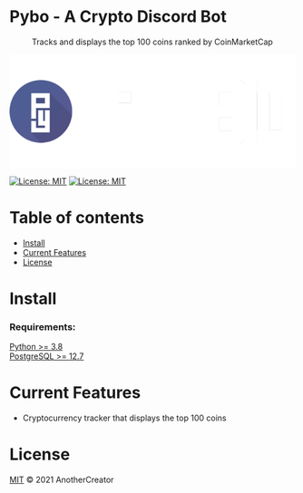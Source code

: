 # Pybo - A Crypto Discord Bot

<p align="center">Tracks and displays the top 100 coins ranked by CoinMarketCap</p>
<img align="center" src="images/Pybo_Banner.png" alt="">

[![License: MIT](https://img.shields.io/badge/License-MIT-yellow.svg)](https://opensource.org/licenses/MIT)
[![License: MIT](https://img.shields.io/badge/Discord-PyBo-blue.svg)](https://discord.gg/25wb7AbaV5)

# Table of contents
- [Install](#install)
- [Current Features](#current-features)
- [License](#license)


# Install

### Requirements:
[Python >= 3.8](https://www.python.org/downloads/ "Python Download Page")  
[PostgreSQL >= 12.7](https://www.postgresql.org/download/ "PostgreSQL Download Page")




# Current Features
- Cryptocurrency tracker that displays the top 100 coins


# License
[MIT](../LICENSE) © 2021 AnotherCreator

